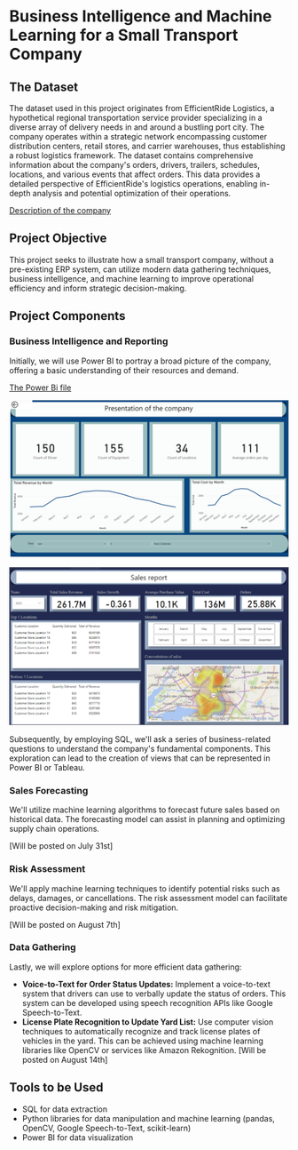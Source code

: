 # Business Intelligence and Machine Learning for a Small Transport Company

## The Dataset
The dataset used in this project originates from EfficientRide Logistics, a hypothetical regional transportation service provider specializing in a diverse array of delivery needs in and around a bustling port city. The company operates within a strategic network encompassing customer distribution centers, retail stores, and carrier warehouses, thus establishing a robust logistics framework.
The dataset contains comprehensive information about the company's orders, drivers, trailers, schedules, locations, and various events that affect orders. This data provides a detailed perspective of EfficientRide's logistics operations, enabling in-depth analysis and potential optimization of their operations.

[Description of the company](https://github.com/anastaseleon/simple-BI-solution-for-distribution-companies/blob/a7bc34710d6630b4935095d5c83fa9274d6a000a/Description%20of%20the%20dataset%20.md)



## Project Objective
This project seeks to illustrate how a small transport company, without a pre-existing ERP system, can utilize modern data gathering techniques, business intelligence, and machine learning to improve operational efficiency and inform strategic decision-making.

## Project Components

### Business Intelligence and Reporting
Initially, we will use Power BI to portray a broad picture of the company, offering a basic understanding of their resources and demand.

[The Power Bi file](https://github.com/anastaseleon/simple-BI-solution-for-distribution-companies/blob/a7bc34710d6630b4935095d5c83fa9274d6a000a/EfficientRide_logistics.pbix)

![Report created with Power BI](https://github.com/anastaseleon/simple-BI-solution-for-distribution-companies/blob/main/Presentation%20of%20the%20company.png?raw=true)

![Looking at the sales](https://github.com/anastaseleon/simple-BI-solution-for-distribution-companies/blob/4a02c62bd186ddc36e3dd3cf06f5e01e5dbb7882/sales%20report.png)

Subsequently, by employing SQL, we'll ask a series of business-related questions to understand the company's fundamental components. This exploration can lead to the creation of views that can be represented in Power BI or Tableau.

### Sales Forecasting
We'll utilize machine learning algorithms to forecast future sales based on historical data. The forecasting model can assist in planning and optimizing supply chain operations.

 [Will be posted on July 31st]
### Risk Assessment
We'll apply machine learning techniques to identify potential risks such as delays, damages, or cancellations. The risk assessment model can facilitate proactive decision-making and risk mitigation.

 [Will be posted on August 7th]

### Data Gathering
Lastly, we will explore options for more efficient data gathering:
- **Voice-to-Text for Order Status Updates:** Implement a voice-to-text system that drivers can use to verbally update the status of orders. This system can be developed using speech recognition APIs like Google Speech-to-Text.
- **License Plate Recognition to Update Yard List:** Use computer vision techniques to automatically recognize and track license plates of vehicles in the yard. This can be achieved using machine learning libraries like OpenCV or services like Amazon Rekognition.
 [Will be posted on August 14th]

## Tools to be Used
- SQL for data extraction
- Python libraries for data manipulation and machine learning (pandas, OpenCV, Google Speech-to-Text, scikit-learn)
- Power BI for data visualization

